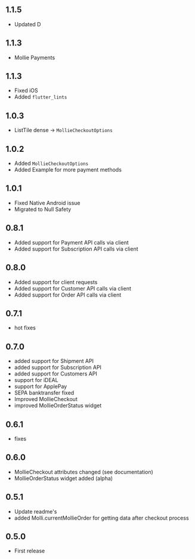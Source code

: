 ## 1.1.5
* Updated D
## 1.1.3
* Mollie Payments
## 1.1.3
* Fixed iOS 
* Added `flutter_lints`
## 1.0.3
* ListTile dense -> `MollieCheckoutOptions`
## 1.0.2
* Added `MollieCheckoutOptions`
* Added Example for more payment methods
## 1.0.1

* Fixed Native Android issue
* Migrated to Null Safety
## 0.8.1

* Added support for Payment API calls via client
* Added support for Subscription API calls via client

## 0.8.0

* Added support for client requests
* Added support for Customer API calls via client
* Added support for Order API calls via client

## 0.7.1

* hot fixes

## 0.7.0

* added support for Shipment API
* added support for Subscription API
* added support for Customers API
* support for iDEAL
* support for ApplePay
* SEPA banktransfer fixed
* Improved MollieCheckout
* improved MollieOrderStatus widget

## 0.6.1

* fixes

## 0.6.0

* MollieCheckout attributes changed (see documentation)
* MollieOrderStatus widget added (alpha)

## 0.5.1

* Update readme's
* added Molli.currentMollieOrder for getting data after checkout process

## 0.5.0

* First release

